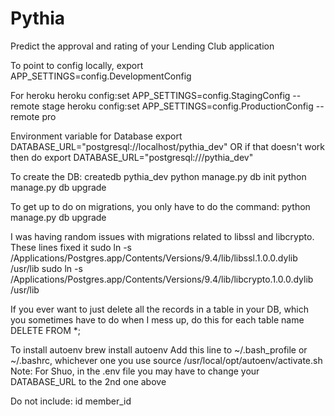 # Pythia
Predict the approval and rating of your Lending Club application


To point to config locally,
  export APP_SETTINGS=config.DevelopmentConfig

For heroku
  heroku config:set APP_SETTINGS=config.StagingConfig --remote stage
  heroku config:set APP_SETTINGS=config.ProductionConfig --remote pro


Environment variable for Database
  export DATABASE_URL="postgresql://localhost/pythia_dev"
OR if that doesn't work then do
  export DATABASE_URL="postgresql:///pythia_dev"

To create the DB:
  createdb pythia_dev
  python manage.py db init
  python manage.py db upgrade


To get up to do on migrations, you only have to do the command:
   python manage.py db upgrade

I was having random issues with migrations related to libssl and libcrypto. These lines fixed it
  sudo ln -s /Applications/Postgres.app/Contents/Versions/9.4/lib/libssl.1.0.0.dylib /usr/lib
  sudo ln -s /Applications/Postgres.app/Contents/Versions/9.4/lib/libcrypto.1.0.0.dylib /usr/lib

If you ever want to just delete all the records in a table in your DB, which you sometimes have to do when I mess up, do this for each table name
   DELETE FROM <TABLENAME> *;

To install autoenv
   brew install autoenv
Add this line to ~/.bash_profile or ~/.bashrc, whichever one you use
    source /usr/local/opt/autoenv/activate.sh
Note: For Shuo, in the .env file you may have to change your DATABASE_URL to the 2nd one above

Do not include:
id
member_id

